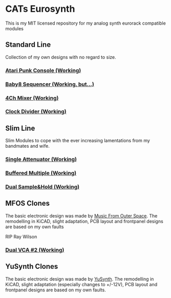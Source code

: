 # CATs Eurosynth
This is my MIT licensed repository for my analog synth eurorack compatible modules
<h2>Standard Line</h2>
<p>Collection of my own designs with no regard to size.</p>
<h3><a href="https://github.com/mzuelch/CATs-Eurosynth/tree/main/Modules/Standard%20Line/Atari%20Punk%20Console">Atari Punk Console (Working)</a></h3>
<h3><a href="https://github.com/mzuelch/CATs-Eurosynth/tree/main/Modules/Standard%20Line/Baby8%20Sequencer">Baby8 Sequencer (Working, but...)</a></h3>
<h3><a href="https://github.com/mzuelch/CATs-Eurosynth/tree/main/Modules/Standard%20Line/4Ch%20Mixer">4Ch Mixer (Working)</a></h3>
<h3><a href="https://github.com/mzuelch/CATs-Eurosynth/tree/main/Modules/Standard%20Line/Clock%20Divider">Clock Divider (Working)</a></h3>
<h2>Slim Line</h2>
<p>Slim Modules to cope with the ever increasing lamentations from my bandmates and wife.</p>
<h3><a href="https://github.com/mzuelch/CATs-Eurosynth/tree/main/Modules/Slim%20Line/Attenuator">Single Attenuator (Working)</a></h3>
<h3><a href="https://github.com/mzuelch/CATs-Eurosynth/tree/main/Modules/Slim%20Line/Buffered%20Multiple">Buffered Multiple (Working)</a></h3>
<h3><a href="https://github.com/mzuelch/CATs-Eurosynth/tree/main/Modules/Slim%20Line/Sample%26Hold">Dual Sample&Hold (Working)</a></h3>
<h2>MFOS Clones</h2>
<p>The basic electronic design was made by <a href="http://musicfromouterspace.com/">Music From Outer Space</a>.
The remodelling in KiCAD, slight adaptation, PCB layout and frontpanel designs are based on my own faults</p>
<p>RIP Ray Wilson</p>
<h3><a href="https://github.com/mzuelch/CATs-Eurosynth/tree/main/Modules/MFOS/Dual%20VCA%20%232">Dual VCA #2 (Working)</a></h3>
<h2>YuSynth Clones</h2>
<p>The basic electronic design was made by <a href="https://yusynth.net">YuSynth</a>.
The remodelling in KiCAD, slight adaptation (especially changes to +/-12V), PCB layout and frontpanel designs are based on my own faults.</p>

